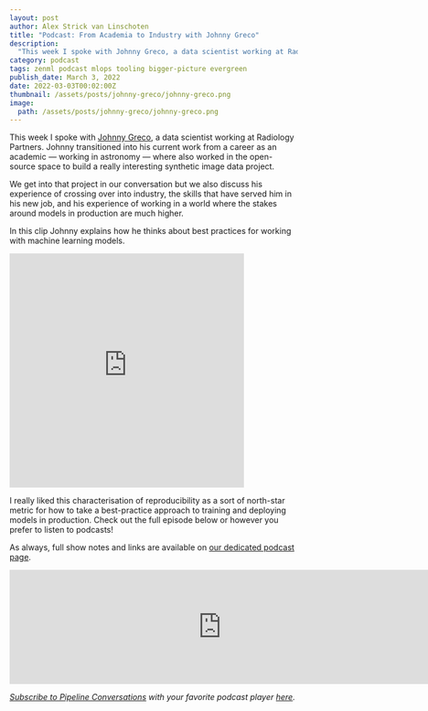 ```yaml
---
layout: post
author: Alex Strick van Linschoten
title: "Podcast: From Academia to Industry with Johnny Greco"
description:
  "This week I spoke with Johnny Greco, a data scientist working at Radiology Partners. Johnny transitioned into his current work from a career as an academic — working in astronomy — where also worked in the open-source space to build a really interesting synthetic image data project."
category: podcast
tags: zenml podcast mlops tooling bigger-picture evergreen
publish_date: March 3, 2022
date: 2022-03-03T00:02:00Z
thumbnail: /assets/posts/johnny-greco/johnny-greco.png
image:
  path: /assets/posts/johnny-greco/johnny-greco.png
---
```


This week I spoke with [Johnny Greco](https://johnnygreco.space), a data scientist working at Radiology Partners. Johnny transitioned into his current work from a career as an academic — working in astronomy — where also worked in the open-source space to build a really interesting synthetic image data project.

We get into that project in our conversation but we also discuss his experience of crossing over into industry, the skills that have served him in his new job, and his experience of working in a world where the stakes around models in production are much higher.

In this clip Johnny explains how he thinks about best practices for working with machine learning models.

<iframe src="https://share.descript.com/embed/2Nqq93Aa97W" width="410" height="410" frameborder="0" allowfullscreen></iframe>

I really liked this characterisation of reproducibility as a sort of north-star metric for how to take a best-practice approach to training and deploying models in production. Check out the full episode below or however you prefer to listen to podcasts! 

As always, full show notes and links are available on [our dedicated podcast page](https://podcast.zenml.io/).

<iframe src="https://player.fireside.fm/v2/vA-gqsEV+Z-xnRp6D?theme=dark" width="740" height="200" frameborder="0" scrolling="no"></iframe>

<br>

*[Subscribe to Pipeline Conversations](https://podcast.zenml.io/subscribe) with*
*your favorite podcast player [here](https://podcast.zenml.io/subscribe).*